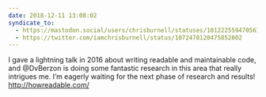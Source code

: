 ```yaml
---
date: 2018-12-11 13:08:02
syndicate_to:
  - https://mastodon.social/users/chrisburnell/statuses/101222559470561868
  - https://twitter.com/iamchrisburnell/status/1072478120475852802
---
```


I gave a lightning talk in 2016 about writing readable and maintainable code, and @DvBerzon is doing some fantastic research in this area that really intrigues me. I’m eagerly waiting for the next phase of research and results! <a href="http://howreadable.com" rel="external">http://howreadable.com/</a>
